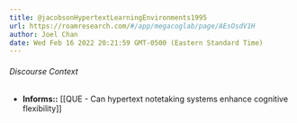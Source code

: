 ```yaml
---
title: @jacobsonHypertextLearningEnvironments1995
url: https://roamresearch.com/#/app/megacoglab/page/AEsOsdV1H
author: Joel Chan
date: Wed Feb 16 2022 20:21:59 GMT-0500 (Eastern Standard Time)
---
```




###### Discourse Context

- **Informs::** [[QUE - Can hypertext notetaking systems enhance cognitive flexibility]]
